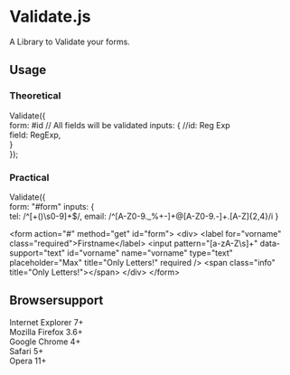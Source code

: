 # Validate.js

A Library to Validate your forms.

## Usage
### Theoretical

Validate({  
    form: #id 
	// All fields will be validated
    inputs: {
		//id: Reg Exp  
        field: RegExp,  
    }  
});

### Practical

Validate({  
    form: "#form" 
    inputs: {  
        tel: /^[\+\(\)\s0-9]+$/,
        email: /^[A-Z0-9._%+-]+@[A-Z0-9.-]+\.[A-Z]{2,4}/i
    }  

&lt;form action=&quot;#&quot; method=&quot;get&quot; id=&quot;form&quot;&gt;
    &lt;div&gt;
        &lt;label for=&quot;vorname&quot; class=&quot;required&quot;&gt;Firstname&lt;/label&gt;
        &lt;input pattern=&quot;[a-zA-Z\s]+&quot; data-support=&quot;text&quot; id=&quot;vorname&quot; name=&quot;vorname&quot; type=&quot;text&quot;
            placeholder=&quot;Max&quot; title=&quot;Only Letters!&quot; required /&gt;
        &lt;span class=&quot;info&quot; title=&quot;Only Letters!&quot;&gt;&lt;/span&gt;
    &lt;/div&gt;
&lt;/form&gt;
## Browsersupport

Internet Explorer 7+  
Mozilla Firefox 3.6+  
Google Chrome 4+  
Safari 5+  
Opera 11+  